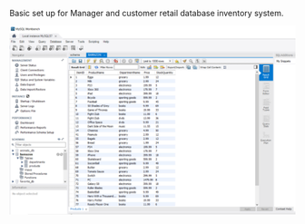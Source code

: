 Basic set up for Manager and customer retail database inventory system.


<img src="/images/MySQL_BamazonDB.PNG" alt="database">